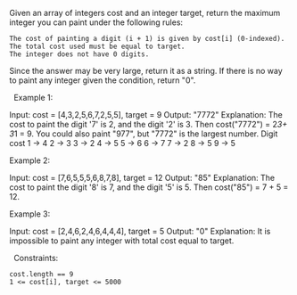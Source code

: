 Given an array of integers cost and an integer target, return the maximum integer you can paint under the following rules:


	The cost of painting a digit (i + 1) is given by cost[i] (0-indexed).
	The total cost used must be equal to target.
	The integer does not have 0 digits.


Since the answer may be very large, return it as a string. If there is no way to paint any integer given the condition, return "0".

 
Example 1:

Input: cost = [4,3,2,5,6,7,2,5,5], target = 9
Output: "7772"
Explanation: The cost to paint the digit '7' is 2, and the digit '2' is 3. Then cost("7772") = 2*3+ 3*1 = 9. You could also paint "977", but "7772" is the largest number.
Digit    cost
  1  ->   4
  2  ->   3
  3  ->   2
  4  ->   5
  5  ->   6
  6  ->   7
  7  ->   2
  8  ->   5
  9  ->   5


Example 2:

Input: cost = [7,6,5,5,5,6,8,7,8], target = 12
Output: "85"
Explanation: The cost to paint the digit '8' is 7, and the digit '5' is 5. Then cost("85") = 7 + 5 = 12.


Example 3:

Input: cost = [2,4,6,2,4,6,4,4,4], target = 5
Output: "0"
Explanation: It is impossible to paint any integer with total cost equal to target.


 
Constraints:


	cost.length == 9
	1 <= cost[i], target <= 5000

